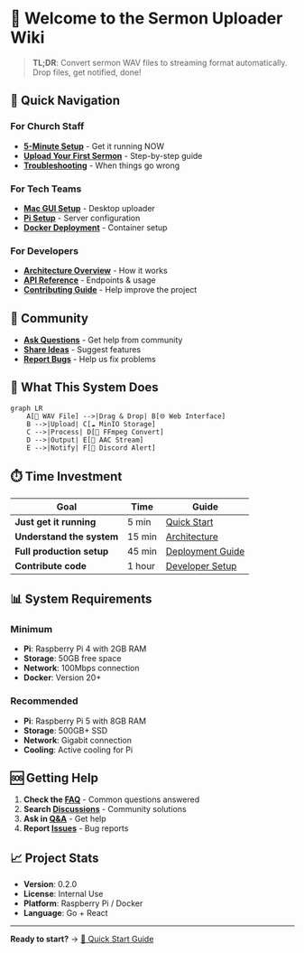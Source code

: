 # 🎵 Welcome to the Sermon Uploader Wiki

> **TL;DR**: Convert sermon WAV files to streaming format automatically. Drop files, get notified, done!

## 🚀 Quick Navigation

### For Church Staff
- [**5-Minute Setup**](Quick-Start) - Get it running NOW
- [**Upload Your First Sermon**](Upload-Guide) - Step-by-step guide
- [**Troubleshooting**](Troubleshooting) - When things go wrong

### For Tech Teams
- [**Mac GUI Setup**](Mac-GUI-Setup) - Desktop uploader
- [**Pi Setup**](Raspberry-Pi-Setup) - Server configuration
- [**Docker Deployment**](Docker-Deployment) - Container setup

### For Developers
- [**Architecture Overview**](Architecture) - How it works
- [**API Reference**](API-Reference) - Endpoints & usage
- [**Contributing Guide**](Contributing) - Help improve the project

## 💬 Community

- [**Ask Questions**](https://github.com/White-Plains-Gospel-Chapel/sermon-uploader/discussions/categories/q-a) - Get help from community
- [**Share Ideas**](https://github.com/White-Plains-Gospel-Chapel/sermon-uploader/discussions/categories/ideas) - Suggest features
- [**Report Bugs**](https://github.com/White-Plains-Gospel-Chapel/sermon-uploader/issues) - Help us fix problems

## 🎯 What This System Does

```mermaid
graph LR
    A[📼 WAV File] -->|Drag & Drop| B[🌐 Web Interface]
    B -->|Upload| C[☁️ MinIO Storage]
    C -->|Process| D[🔄 FFmpeg Convert]
    D -->|Output| E[🎵 AAC Stream]
    E -->|Notify| F[💬 Discord Alert]
```

## ⏱️ Time Investment

| Goal | Time | Guide |
|------|------|--------|
| **Just get it running** | 5 min | [Quick Start](Quick-Start) |
| **Understand the system** | 15 min | [Architecture](Architecture) |
| **Full production setup** | 45 min | [Deployment Guide](Deployment-Guide) |
| **Contribute code** | 1 hour | [Developer Setup](Developer-Setup) |

## 📊 System Requirements

### Minimum
- **Pi**: Raspberry Pi 4 with 2GB RAM
- **Storage**: 50GB free space
- **Network**: 100Mbps connection
- **Docker**: Version 20+

### Recommended
- **Pi**: Raspberry Pi 5 with 8GB RAM
- **Storage**: 500GB+ SSD
- **Network**: Gigabit connection
- **Cooling**: Active cooling for Pi

## 🆘 Getting Help

1. **Check the [FAQ](FAQ)** - Common questions answered
2. **Search [Discussions](https://github.com/White-Plains-Gospel-Chapel/sermon-uploader/discussions)** - Community solutions
3. **Ask in [Q&A](https://github.com/White-Plains-Gospel-Chapel/sermon-uploader/discussions/categories/q-a)** - Get help
4. **Report [Issues](https://github.com/White-Plains-Gospel-Chapel/sermon-uploader/issues)** - Bug reports

## 📈 Project Stats

- **Version**: 0.2.0
- **License**: Internal Use
- **Platform**: Raspberry Pi / Docker
- **Language**: Go + React

---

**Ready to start?** → [🚀 Quick Start Guide](Quick-Start)